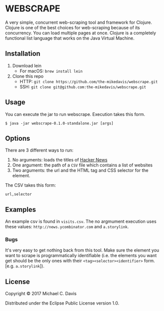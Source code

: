# WEBSCRAPE

A very simple, concurrent web-scraping tool and framework for Clojure. Clojure
is one of the best choices for web-scraping because of its concurrency. You
can load multiple pages at once. Clojure
is a completely functional list language that works on the Java Virtual
Machine.

## Installation

1. Download lein
    - For macOS: `brew install lein`
2. Clone this repo
    - HTTP: `git clone https://github.com/the-mikedavis/webscrape.git`
    - SSH: `git clone git@github.com:the-mikedavis/webscrape.git`

## Usage

You can execute the jar to run webscrape.
Execution takes this form.

    $ java -jar webscrape-0.1.0-standalone.jar [args]

## Options

There are 3 different ways to run:

1. No arguments: loads the titles of [Hacker News](https://news.ycombinator.com)
2. One argument: the path of a `CSV` file which contains a list of websites
3. Two arguments: the url and the HTML tag and CSS selector for the element.

The CSV takes this form:

    url,selector

## Examples

An example csv is found in `visits.csv`. The no argmument execution uses these
values: `http://news.ycombinator.com` and `a.storylink`.

### Bugs

It's very easy to get nothing back from this tool. Make sure the element you
want to scrape is programmatically identifiable (i.e. the elements you want
get should be the only ones with their `<tag><selector><identifier>` form.
[e.g. `a.storylink`]).

## License

Copyright © 2017 Michael C. Davis

Distributed under the Eclipse Public License version 1.0.

